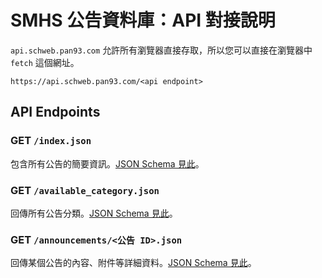 # SMHS 公告資料庫：API 對接說明

`api.schweb.pan93.com` 允許所有瀏覽器直接存取，所以您可以直接在瀏覽器中 `fetch` 這個網址。

    https://api.schweb.pan93.com/<api endpoint>

## API Endpoints

### GET `/index.json`

包含所有公告的簡要資訊。[JSON Schema 見此](./schemas/index.json)。

### GET `/available_category.json`

回傳所有公告分類。[JSON Schema 見此](./schemas/available_category.json)。

### GET `/announcements/<公告 ID>.json`

回傳某個公告的內容、附件等詳細資料。[JSON Schema 見此](./schemas/announcement.json)。
